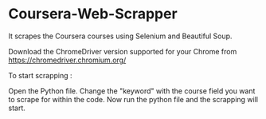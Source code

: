 # Coursera-Web-Scrapper
It scrapes the Coursera courses using Selenium and Beautiful Soup. 

Download the ChromeDriver version supported for your Chrome from https://chromedriver.chromium.org/

To start scrapping :

Open the Python file.
Change the "keyword" with the course field you want to scrape for within the code.
Now run the python file and the scrapping will start.
